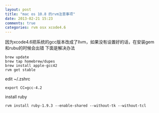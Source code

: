 ```yaml
---
layout: post
title: "mac os 10.8 的rvm注意事项"
date: 2013-02-21 15:23
comments: true
categories: rvm osx xcode4.6
---
```


因为xcode4.6把系统的gcc版本改成了llvm，如果没有设置好的话，在安装gem和rubu的时候会出错
下面是解决办法
```
brew update
brew tap homebrew/dupes
brew install apple-gcc42
rvm get stable
```

edit ~/.zshrc

```
export CC=gcc-4.2
```

install ruby
```
rvm install ruby-1.9.3 --enable-shared --without-tk --without-tcl
```


